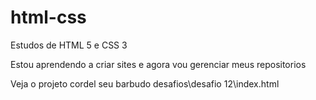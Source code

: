 # html-css
 Estudos de HTML 5 e CSS 3

Estou aprendendo a criar sites e agora vou gerenciar meus repositorios

Veja o projeto cordel seu barbudo desafios\desafio 12\index.html